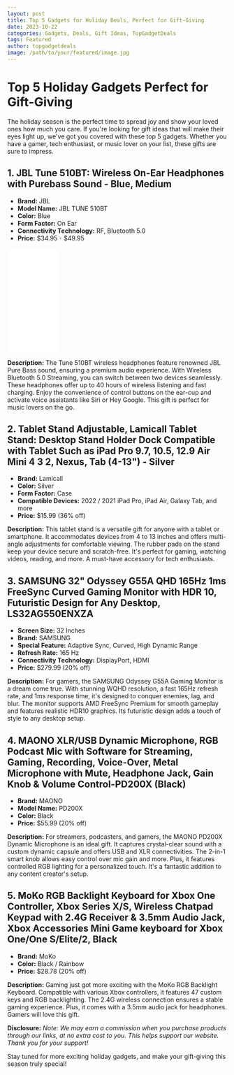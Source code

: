 ```yaml
---
layout: post
title: Top 5 Gadgets for Holiday Deals, Perfect for Gift-Giving
date: 2023-10-22
categories: Gadgets, Deals, Gift Ideas, TopGadgetDeals
tags: Featured
author: topgadgetdeals
image: /path/to/your/featured/image.jpg
---
```


# Top 5 Holiday Gadgets Perfect for Gift-Giving

The holiday season is the perfect time to spread joy and show your loved ones how much you care. If you're looking for gift ideas that will make their eyes light up, we've got you covered with these top 5 gadgets. Whether you have a gamer, tech enthusiast, or music lover on your list, these gifts are sure to impress.

## 1. JBL Tune 510BT: Wireless On-Ear Headphones with Purebass Sound - Blue, Medium

- **Brand:** JBL
- **Model Name:** JBL TUNE 510BT
- **Color:** Blue
- **Form Factor:** On Ear
- **Connectivity Technology:** RF, Bluetooth 5.0
- **Price:** $34.95 - $49.95
<iframe sandbox="allow-popups allow-scripts allow-modals allow-forms allow-same-origin" style="width:120px;height:240px;" marginwidth="0" marginheight="0" scrolling="no" frameborder="0" src="//ws-na.amazon-adsystem.com/widgets/q?ServiceVersion=20070822&OneJS=1&Operation=GetAdHtml&MarketPlace=US&source=ss&ref=as_ss_li_til&ad_type=product_link&tracking_id=godesignbuild-20&language=en_US&marketplace=amazon&region=US&placement=B08WM1V5P1&asins=B08WM1V5P1&linkId=5750cab476ef67dd375b548e16520591&show_border=true&link_opens_in_new_window=true"></iframe>

**Description:**
The Tune 510BT wireless headphones feature renowned JBL Pure Bass sound, ensuring a premium audio experience. With Wireless Bluetooth 5.0 Streaming, you can switch between two devices seamlessly. These headphones offer up to 40 hours of wireless listening and fast charging. Enjoy the convenience of control buttons on the ear-cup and activate voice assistants like Siri or Hey Google. This gift is perfect for music lovers on the go.

## 2. Tablet Stand Adjustable, Lamicall Tablet Stand: Desktop Stand Holder Dock Compatible with Tablet Such as iPad Pro 9.7, 10.5, 12.9 Air Mini 4 3 2, Nexus, Tab (4-13") - Silver

- **Brand:** Lamicall
- **Color:** Silver
- **Form Factor:** Case
- **Compatible Devices:** 2022 / 2021 iPad Pro, iPad Air, Galaxy Tab, and more
- **Price:** $15.99 (36% off)

**Description:**
This tablet stand is a versatile gift for anyone with a tablet or smartphone. It accommodates devices from 4 to 13 inches and offers multi-angle adjustments for comfortable viewing. The rubber pads on the stand keep your device secure and scratch-free. It's perfect for gaming, watching videos, reading, and more. A must-have accessory for tech enthusiasts.

## 3. SAMSUNG 32" Odyssey G55A QHD 165Hz 1ms FreeSync Curved Gaming Monitor with HDR 10, Futuristic Design for Any Desktop, LS32AG550ENXZA

- **Screen Size:** 32 Inches
- **Brand:** SAMSUNG
- **Special Feature:** Adaptive Sync, Curved, High Dynamic Range
- **Refresh Rate:** 165 Hz
- **Connectivity Technology:** DisplayPort, HDMI
- **Price:** $279.99 (20% off)

**Description:**
For gamers, the SAMSUNG Odyssey G55A Gaming Monitor is a dream come true. With stunning WQHD resolution, a fast 165Hz refresh rate, and 1ms response time, it's designed to conquer enemies, lag, and blur. The monitor supports AMD FreeSync Premium for smooth gameplay and features realistic HDR10 graphics. Its futuristic design adds a touch of style to any desktop setup.

## 4. MAONO XLR/USB Dynamic Microphone, RGB Podcast Mic with Software for Streaming, Gaming, Recording, Voice-Over, Metal Microphone with Mute, Headphone Jack, Gain Knob & Volume Control-PD200X (Black)

- **Brand:** MAONO
- **Model Name:** PD200X
- **Color:** Black
- **Price:** $55.99 (20% off)

**Description:**
For streamers, podcasters, and gamers, the MAONO PD200X Dynamic Microphone is an ideal gift. It captures crystal-clear sound with a custom dynamic capsule and offers USB and XLR connectivities. The 2-in-1 smart knob allows easy control over mic gain and more. Plus, it features controlled RGB lighting for a personalized touch. It's a fantastic addition to any content creator's setup.

## 5. MoKo RGB Backlight Keyboard for Xbox One Controller, Xbox Series X/S, Wireless Chatpad Keypad with 2.4G Receiver & 3.5mm Audio Jack, Xbox Accessories Mini Game keyboard for Xbox One/One S/Elite/2, Black

- **Brand:** MoKo
- **Color:** Black / Rainbow
- **Price:** $28.78 (20% off)

**Description:**
Gaming just got more exciting with the MoKo RGB Backlight Keyboard. Compatible with various Xbox controllers, it features 47 custom keys and RGB backlighting. The 2.4G wireless connection ensures a stable gaming experience. Plus, it comes with a 3.5mm audio jack for headphones. Gamers will love this gift.

**Disclosure:**
*Note: We may earn a commission when you purchase products through our links, at no extra cost to you. This helps support our website. Thank you for your support!*

Stay tuned for more exciting holiday gadgets, and make your gift-giving this season truly special!
